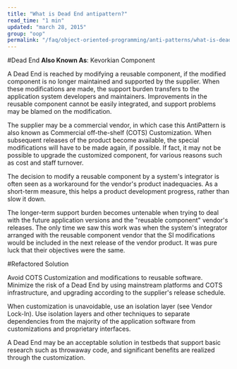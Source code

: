 ```yaml
---
title: "What is Dead End antipattern?"
read_time: "1 min"
updated: "march 28, 2015"
group: "oop"
permalink: "/faq/object-oriented-programming/anti-patterns/what-is-dead-end/"
---
```


#Dead End
**Also Known As**: Kevorkian Component


A Dead End is reached by modifying a reusable component, if the modified component is no longer maintained and supported by the supplier. When these modifications are made, the support burden transfers to the application system developers and maintainers. Improvements in the reusable component cannot be easily integrated, and support problems may be blamed on the modification.

The supplier may be a commercial vendor, in which case this AntiPattern is also known as Commercial off-the-shelf (COTS) Customization. When subsequent releases of the product become available, the special modifications will have to be made again, if possible. If fact, it may not be possible to upgrade the customized component, for various reasons such as cost and staff turnover.

The decision to modify a reusable component by a system's integrator is often seen as a workaround for the vendor's product inadequacies. As a short-term measure, this helps a product development progress, rather than slow it down.

The longer-term support burden becomes untenable when trying to deal with the future application versions and the "reusable component" vendor's releases. The only time we saw this work was when the system's integrator arranged with the reusable component vendor that the SI modifications would be included in the next release of the vendor product. It was pure luck that their objectives were the same.

#Refactored Solution

Avoid COTS Customization and modifications to reusable software. Minimize the risk of a Dead End by using mainstream platforms and COTS infrastructure, and upgrading according to the supplier's release schedule.

When customization is unavoidable, use an isolation layer (see Vendor Lock-In). Use isolation layers and other techniques to separate dependencies from the majority of the application software from customizations and proprietary interfaces.

A Dead End may be an acceptable solution in testbeds that support basic research such as throwaway code, and significant benefits are realized through the customization.